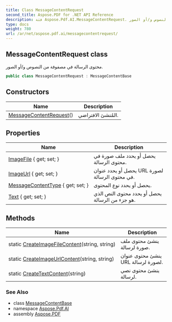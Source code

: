 ```yaml
---
title: Class MessageContentRequest
second_title: Aspose.PDF for .NET API Reference
description: فئة Aspose.Pdf.AI.MessageContentRequest. محتوى الرسالة في مصفوفة من النصوص و/أو الصور
type: docs
weight: 780
url: /ar/net/aspose.pdf.ai/messagecontentrequest/
---
```

## MessageContentRequest class

محتوى الرسالة في مصفوفة من النصوص و/أو الصور.

```csharp
public class MessageContentRequest : MessageContentBase
```

## Constructors

| Name | Description |
| --- | --- |
| [MessageContentRequest](messagecontentrequest/)() | المُنشئ الافتراضي. |

## Properties

| Name | Description |
| --- | --- |
| [ImageFile](../../aspose.pdf.ai/messagecontentbase/imagefile/) { get; set; } | يحصل أو يحدد ملف صورة في محتوى الرسالة. |
| [ImageUrl](../../aspose.pdf.ai/messagecontentbase/imageurl/) { get; set; } | يحصل أو يحدد عنوان URL لصورة في محتوى الرسالة. |
| [MessageContentType](../../aspose.pdf.ai/messagecontentbase/messagecontenttype/) { get; set; } | يحصل أو يحدد نوع المحتوى. |
| [Text](../../aspose.pdf.ai/messagecontentrequest/text/) { get; set; } | يحصل أو يحدد محتوى النص الذي هو جزء من الرسالة. |

## Methods

| Name | Description |
| --- | --- |
| static [CreateImageFileContent](../../aspose.pdf.ai/messagecontentrequest/createimagefilecontent/)(string, string) | ينشئ محتوى ملف صورة لرسالة. |
| static [CreateImageUrlContent](../../aspose.pdf.ai/messagecontentrequest/createimageurlcontent/)(string, string) | ينشئ محتوى عنوان URL لصورة لرسالة. |
| static [CreateTextContent](../../aspose.pdf.ai/messagecontentrequest/createtextcontent/)(string) | ينشئ محتوى نصي لرسالة. |

### See Also

* class [MessageContentBase](../messagecontentbase/)
* namespace [Aspose.Pdf.AI](../../aspose.pdf.ai/)
* assembly [Aspose.PDF](../../)